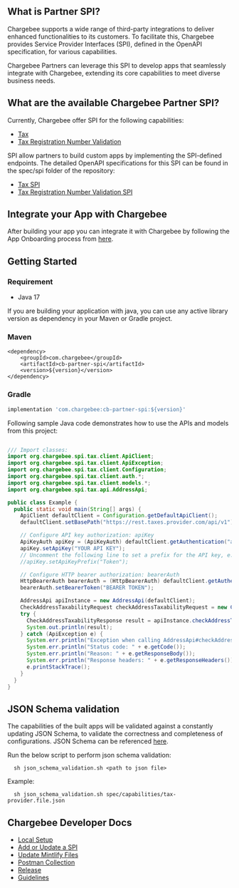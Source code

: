 ## What is Partner SPI?
Chargebee supports a wide range of third-party integrations to deliver enhanced functionalities to its customers. To facilitate this, Chargebee provides Service Provider Interfaces (SPI), defined in the OpenAPI specification, for various capabilities.

Chargebee Partners can leverage this SPI to develop apps that seamlessly integrate with Chargebee, extending its core capabilities to meet diverse business needs.


## What are the available Chargebee Partner SPI? 
Currently, Chargebee offer SPI for the following capabilities:

- [Tax](https://spidocs.chargebee.com/api-reference/partner-spi/overview) <!-- should we have a better name for this? -->
- [Tax Registration Number Validation](https://spidocs.chargebee.com/api-reference/partner-spi/overview)

SPI allow partners to build custom apps by implementing the SPI-defined endpoints. The detailed OpenAPI specifications for this SPI can be found in the spec/spi folder of the repository:

- [Tax SPI](./spec/spi/openapi_tax.yml) 
- [Tax Registration Number Validation SPI](./spec/spi/openapi_trn.yml)

## Integrate your App with Chargebee

After building your app you can integrate it with Chargebee by following the App Onboarding process from [here](https://spidocs.chargebee.com/app-onboarding/guide).

## Getting Started

### Requirement

- Java 17
  
If you are building your application with java, you can use any active library version as dependency in your Maven or Gradle project.

### Maven

```maven
<dependency>
    <groupId>com.chargebee</groupId>
    <artifactId>cb-partner-spi</artifactId>
    <version>${version}</version>
</dependency>
```

### Gradle

```gradle
implementation 'com.chargebee:cb-partner-spi:${version}'
```

Following sample Java code demonstrates how to use the APIs and models from this project:

```java

/// Import classes:
import org.chargebee.spi.tax.client.ApiClient;
import org.chargebee.spi.tax.client.ApiException;
import org.chargebee.spi.tax.client.Configuration;
import org.chargebee.spi.tax.client.auth.*;
import org.chargebee.spi.tax.client.models.*;
import org.chargebee.spi.tax.api.AddressApi;

public class Example {
  public static void main(String[] args) {
    ApiClient defaultClient = Configuration.getDefaultApiClient();
    defaultClient.setBasePath("https://rest.taxes.provider.com/api/v1");

    // Configure API key authorization: apiKey
    ApiKeyAuth apiKey = (ApiKeyAuth) defaultClient.getAuthentication("apiKey");
    apiKey.setApiKey("YOUR API KEY");
    // Uncomment the following line to set a prefix for the API key, e.g. "Token" (defaults to null)
    //apiKey.setApiKeyPrefix("Token");

    // Configure HTTP bearer authorization: bearerAuth
    HttpBearerAuth bearerAuth = (HttpBearerAuth) defaultClient.getAuthentication("bearerAuth");
    bearerAuth.setBearerToken("BEARER TOKEN");

    AddressApi apiInstance = new AddressApi(defaultClient);
    CheckAddressTaxabilityRequest checkAddressTaxabilityRequest = new CheckAddressTaxabilityRequest(); // CheckAddressTaxabilityRequest | 
    try {
      CheckAddressTaxabilityResponse result = apiInstance.checkAddressTaxability(checkAddressTaxabilityRequest);
      System.out.println(result);
    } catch (ApiException e) {
      System.err.println("Exception when calling AddressApi#checkAddressTaxability");
      System.err.println("Status code: " + e.getCode());
      System.err.println("Reason: " + e.getResponseBody());
      System.err.println("Response headers: " + e.getResponseHeaders());
      e.printStackTrace();
    }
  }
}

```

## JSON Schema validation
The capabilities of the built apps will be validated against a constantly updating JSON Schema, to validate the correctness and completeness of configurations. JSON Schema can be referenced [here](spec/capabilities/tax-provider.schema.json).


Run the below script to perform json schema validation:
```shell
  sh json_schema_validation.sh <path to json file>
```
Example:
```shell
  sh json_schema_validation.sh spec/capabilities/tax-provider.file.json
```

## Chargebee Developer Docs

- [Local Setup](docs/local-setup.md)
- [Add or Update a SPI](docs/add-update-spi.md)
- [Update Mintlify Files](docs/mintlify-files.md)
- [Postman Collection](docs/postman-collection.md)
- [Release](docs/release.md)
- [Guidelines](docs/guidelines.md)